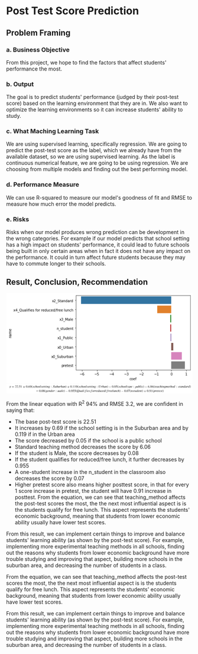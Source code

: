 # Post Test Score Prediction

## Problem Framing
### a. Business Objective
From this project, we hope to find the factors that affect students' performance the most.

### b. Output
The goal is to predict students' performance (judged by their post-test score) based on the learning environment that they are in. We also want to optimize the learning environments so it can increase students' ability to study.

### c. What Maching Learning Task
We are using supervised learning, specifically regression. We are going to predict the post-test score as the label, which we already have from the available dataset, so we are using supervised learning. As the label is continuous numerical feature, we are going to be using regression. We are choosing from multiple models and finding out the best performing model.

### d. Performance Measure
We can use R-squared to measure our model's goodness of fit and RMSE to measure how much error the model predicts.

### e. Risks
Risks when our model produces wrong prediction can be development in the wrong categories. For example if our model predicts that school setting has a high impact on students' performance, it could lead to future schools being built in only certain areas when in fact it does not have any impact on the performance. It could in turn affect future students because they may have to commute longer to their schools.

## Result, Conclusion, Recommendation
<img src=Images/Coef.png>
<img src=Images/Formula.PNG>

From the linear equation with R<sup>2</sup> 94% and RMSE 3.2, we are confident in saying that:

* The base post-test score is 22.51
* It increases by 0.69 if the school setting is in the Suburban area and by 0.119 if in the Urban area
* The score decreased by 0.05 if the school is a public school
* Standard teaching method decreases the score by 6.06
* If the student is Male, the score decreases by 0.08
* If the student qualifies for reduced/free lunch, it further decreases by 0.955
* A one-student increase in the n_student in the classroom also decreases the score by 0.07
* Higher pretest score also means higher posttest score, in that for every 1 score increase in pretest, the student will have 0.91 increase in posttest.
From the equation, we can see that teaching_method affects the post-test scores the most, the the next most influential aspect is is the students qualify for free lunch. This aspect represents the students' economic background, meaning that students from lower economic ability usually have lower test scores.

From this result, we can implement certain things to improve and balance students' learning ability (as shown by the post-test score). For example, implementing more experimental teaching methods in all schools, finding out the reasons why students from lower economic background have more trouble studying and improving that aspect, building more schools in the suburban area, and decreasing the number of students in a class.

From the equation, we can see that teaching_method affects the post-test scores the most, the the next most influential aspect is is the students qualify for free lunch. This aspect represents the students' economic background, meaning that students from lower economic ability usually have lower test scores.

From this result, we can implement certain things to improve and balance students' learning ability (as shown by the post-test score). For example, implementing more experimental teaching methods in all schools, finding out the reasons why students from lower economic background have more trouble studying and improving that aspect, building more schools in the suburban area, and decreasing the number of students in a class.
